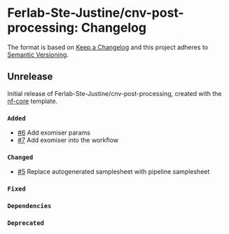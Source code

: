 # Ferlab-Ste-Justine/cnv-post-processing: Changelog

The format is based on [Keep a Changelog](https://keepachangelog.com/en/1.0.0/)
and this project adheres to [Semantic Versioning](https://semver.org/spec/v2.0.0.html).

## Unrelease

Initial release of Ferlab-Ste-Justine/cnv-post-processing, created with the [nf-core](https://nf-co.re/) template.

### `Added`
- [#6](https://github.com/Ferlab-Ste-Justine/cnv-post-processing/pull/6) Add exomiser params
- [#7](https://github.com/Ferlab-Ste-Justine/cnv-post-processing/pull/7) Add exomiser into the workflow

### `Changed`
- [#5](https://github.com/Ferlab-Ste-Justine/cnv-post-processing/pull/5) Replace autogenerated samplesheet with pipeline samplesheet

### `Fixed`

### `Dependencies`

### `Deprecated`
